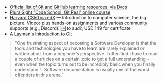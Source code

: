 - [Official list of Git and GitHub learning resources, via Docs](https://docs.github.com/en/get-started/quickstart/git-and-github-learning-resources)
- [PluralSight "Code School: Git Real" online course](https://www.pluralsight.com/courses/code-school-git-real?exp=3)
- [Harvard CS50 via edX](https://cs50.harvard.edu/x/2022/) — Introduction to computer science, the big picture. Videos plus hands-on assignments and various community supports (e.g., Discord). 🆓 to audit, USD 149 for certificate
- [A Layman's Introduction to Git](https://webtuu.com/blog/04/a-laymans-introduction-to-git)
> "One frustrating aspect of becoming a Software Developer is that the tools and technologies you have to learn are rarely explained or written about from a beginner’s perspective. I often find I have to read a couple of articles on a certain topic to get a full understanding – even when the topic turns out to be incredibly basic when you finally understand it. Software documentation is usually one of the worst offenders in this arena."
